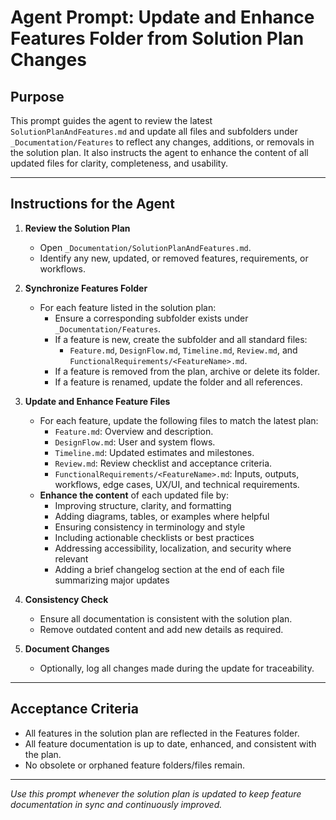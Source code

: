 # Agent Prompt: Update and Enhance Features Folder from Solution Plan Changes

## Purpose
This prompt guides the agent to review the latest `SolutionPlanAndFeatures.md` and update all files and subfolders under `_Documentation/Features` to reflect any changes, additions, or removals in the solution plan. It also instructs the agent to enhance the content of all updated files for clarity, completeness, and usability.

---

## Instructions for the Agent

1. **Review the Solution Plan**
   - Open `_Documentation/SolutionPlanAndFeatures.md`.
   - Identify any new, updated, or removed features, requirements, or workflows.

2. **Synchronize Features Folder**
   - For each feature listed in the solution plan:
     - Ensure a corresponding subfolder exists under `_Documentation/Features`.
     - If a feature is new, create the subfolder and all standard files:
       - `Feature.md`, `DesignFlow.md`, `Timeline.md`, `Review.md`, and `FunctionalRequirements/<FeatureName>.md`.
     - If a feature is removed from the plan, archive or delete its folder.
     - If a feature is renamed, update the folder and all references.

3. **Update and Enhance Feature Files**
   - For each feature, update the following files to match the latest plan:
     - `Feature.md`: Overview and description.
     - `DesignFlow.md`: User and system flows.
     - `Timeline.md`: Updated estimates and milestones.
     - `Review.md`: Review checklist and acceptance criteria.
     - `FunctionalRequirements/<FeatureName>.md`: Inputs, outputs, workflows, edge cases, UX/UI, and technical requirements.
   - **Enhance the content** of each updated file by:
     - Improving structure, clarity, and formatting
     - Adding diagrams, tables, or examples where helpful
     - Ensuring consistency in terminology and style
     - Including actionable checklists or best practices
     - Addressing accessibility, localization, and security where relevant
     - Adding a brief changelog section at the end of each file summarizing major updates

4. **Consistency Check**
   - Ensure all documentation is consistent with the solution plan.
   - Remove outdated content and add new details as required.

5. **Document Changes**
   - Optionally, log all changes made during the update for traceability.

---

## Acceptance Criteria
- All features in the solution plan are reflected in the Features folder.
- All feature documentation is up to date, enhanced, and consistent with the plan.
- No obsolete or orphaned feature folders/files remain.

---

*Use this prompt whenever the solution plan is updated to keep feature documentation in sync and continuously improved.*
